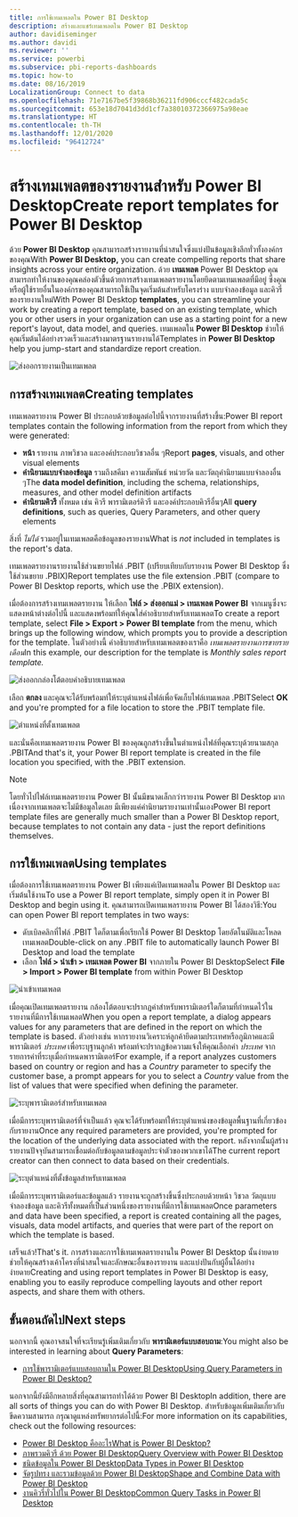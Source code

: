 ```yaml
---
title: การใช้เทมเพลตใน Power BI Desktop
description: สร้างและแชร์เทมเพลตใน Power BI Desktop
author: davidiseminger
ms.author: davidi
ms.reviewer: ''
ms.service: powerbi
ms.subservice: pbi-reports-dashboards
ms.topic: how-to
ms.date: 08/16/2019
LocalizationGroup: Connect to data
ms.openlocfilehash: 71e7167be5f39868b36211fd906cccf482cada5c
ms.sourcegitcommit: 653e18d7041d3dd1cf7a38010372366975a98eae
ms.translationtype: HT
ms.contentlocale: th-TH
ms.lasthandoff: 12/01/2020
ms.locfileid: "96412724"
---
```

# <a name="create-report-templates-for-power-bi-desktop"></a><span data-ttu-id="5d8ce-103">สร้างเทมเพลตของรายงานสำหรับ Power BI Desktop</span><span class="sxs-lookup"><span data-stu-id="5d8ce-103">Create report templates for Power BI Desktop</span></span>

<span data-ttu-id="5d8ce-104">ด้วย **Power BI Desktop** คุณสามารถสร้างรายงานที่น่าสนใจซึ่งแบ่งปันข้อมูลเชิงลึกทั่วทั้งองค์กรของคุณ</span><span class="sxs-lookup"><span data-stu-id="5d8ce-104">With **Power BI Desktop,** you can create compelling reports that share insights across your entire organization.</span></span> <span data-ttu-id="5d8ce-105">ด้วย **เทมเพลต** Power BI Desktop คุณสามารถทำให้งานของคุณคล่องตัวขึ้นด้วยการสร้างเทมเพลตรายงานโดยยึดตามเทมเพลตที่มีอยู่ ซึ่งคุณหรือผู้ใช้รายอื่นในองค์กรของคุณสามารถใช้เป็นจุดเริ่มต้นสำหรับโครงร่าง แบบจำลองข้อมูล และคิวรี่ของรายงานใหม่</span><span class="sxs-lookup"><span data-stu-id="5d8ce-105">With Power BI Desktop **templates**, you can streamline your work by creating a report template, based on an existing template, which you or other users in your organization can use as a starting point for a new report's layout, data model, and queries.</span></span> <span data-ttu-id="5d8ce-106">เทมเพลตใน **Power BI Desktop** ช่วยให้คุณเริ่มต้นได้อย่างรวดเร็วและสร้างมาตรฐานรายงานได้</span><span class="sxs-lookup"><span data-stu-id="5d8ce-106">Templates in **Power BI Desktop** help you jump-start and standardize report creation.</span></span>

![ส่งออกรายงานเป็นเทมเพลต](media/desktop-templates/desktop-templates-01.png)

## <a name="creating-templates"></a><span data-ttu-id="5d8ce-108">การสร้างเทมเพลต</span><span class="sxs-lookup"><span data-stu-id="5d8ce-108">Creating templates</span></span>

<span data-ttu-id="5d8ce-109">เทมเพลตรายงาน Power BI ประกอบด้วยข้อมูลต่อไปนี้จากรายงานที่สร้างขึ้น:</span><span class="sxs-lookup"><span data-stu-id="5d8ce-109">Power BI report templates contain the following information from the report from which they were generated:</span></span>

* <span data-ttu-id="5d8ce-110">**หน้า** รายงาน ภาพวิชวล และองค์ประกอบวิชวลอื่น ๆ</span><span class="sxs-lookup"><span data-stu-id="5d8ce-110">Report **pages**, visuals, and other visual elements</span></span>
* <span data-ttu-id="5d8ce-111">**คำนิยามแบบจำลองข้อมูล** รวมถึงสคีมา ความสัมพันธ์ หน่วยวัด และวัตถุคำนิยามแบบจำลองอื่น ๆ</span><span class="sxs-lookup"><span data-stu-id="5d8ce-111">The **data model definition**, including the schema, relationships, measures, and other model definition artifacts</span></span>
* <span data-ttu-id="5d8ce-112">**คำนิยามคิวรี** ทั้งหมด เช่น คิวรี พารามิเตอร์คิวรี และองค์ประกอบคิวรีอื่นๆ</span><span class="sxs-lookup"><span data-stu-id="5d8ce-112">All **query definitions**, such as queries, Query Parameters, and other query elements</span></span>

<span data-ttu-id="5d8ce-113">สิ่งที่ *ไม่ได้* รวมอยู่ในเทมเพลตคือข้อมูลของรายงาน</span><span class="sxs-lookup"><span data-stu-id="5d8ce-113">What is *not* included in templates is the report's data.</span></span> 

<span data-ttu-id="5d8ce-114">เทมเพลตรายงานรายงานใช้ส่วนขยายไฟล์ .PBIT (เปรียบเทียบกับรายงาน Power BI Desktop ซึ่งใช้ส่วนขยาย .PBIX)</span><span class="sxs-lookup"><span data-stu-id="5d8ce-114">Report templates use the file extension .PBIT (compare to Power BI Desktop reports, which use the .PBIX extension).</span></span> 

<span data-ttu-id="5d8ce-115">เมื่อต้องการสร้างเทมเพลตรายงาน ให้เลือก **ไฟล์ > ส่งออกแม่ > เทมเพลต Power BI** จากเมนูซึ่งจะแสดงหน้าต่างต่อไปนี้ และแสดงพร้อมท์ให้คุณใส่คำอธิบายสำหรับเทมเพลต</span><span class="sxs-lookup"><span data-stu-id="5d8ce-115">To create a report template, select **File > Export > Power BI template** from the menu, which brings up the following window, which prompts you to provide a description for the template.</span></span> <span data-ttu-id="5d8ce-116">ในตัวอย่างนี้ คำอธิบายสำหรับเทมเพลตของเราคือ *เทมเพลตรายงานการขายรายเดือน*</span><span class="sxs-lookup"><span data-stu-id="5d8ce-116">In this example, our description for the template is *Monthly sales report template.*</span></span>

![ส่งออกกล่องโต้ตอบคำอธิบายเทมเพลต](media/desktop-templates/desktop-templates-02.png)

<span data-ttu-id="5d8ce-118">เลือก **ตกลง** และคุณจะได้รับพร้อมท์ให้ระบุตำแหน่งไฟล์เพื่อจัดเก็บไฟล์เทมเพลต .PBIT</span><span class="sxs-lookup"><span data-stu-id="5d8ce-118">Select **OK** and you're prompted for a file location to store the .PBIT template file.</span></span>

![ตำแหน่งที่ตั้งเทมเพลต](media/desktop-templates/desktop-templates-03.png)

<span data-ttu-id="5d8ce-120">และนั่นคือเทมเพลตรายงาน Power BI ของคุณถูกสร้างขึ้นในตำแหน่งไฟล์ที่คุณระบุด้วยนามสกุล .PBIT</span><span class="sxs-lookup"><span data-stu-id="5d8ce-120">And that's it, your Power BI report template is created in the file location you specified, with the .PBIT extension.</span></span>

> [!NOTE]
> <span data-ttu-id="5d8ce-121">โดยทั่วไปไฟล์เทมเพลตรายงาน Power BI นั้นมีขนาดเล็กกว่ารายงาน Power BI Desktop มากเนื่องจากเทมเพลตจะไม่มีข้อมูลใดเลย มีเพียงแค่คำนิยามรายงานเท่านั้นเอง</span><span class="sxs-lookup"><span data-stu-id="5d8ce-121">Power BI report template files are generally much smaller than a Power BI Desktop report, because templates to not contain any data - just the report definitions themselves.</span></span> 

## <a name="using-templates"></a><span data-ttu-id="5d8ce-122">การใช้เทมเพลต</span><span class="sxs-lookup"><span data-stu-id="5d8ce-122">Using templates</span></span>

<span data-ttu-id="5d8ce-123">เมื่อต้องการใช้เทมเพลตรายงาน Power BI เพียงแค่เปิดเทมเพลตใน Power BI Desktop และเริ่มต้นใช้งาน</span><span class="sxs-lookup"><span data-stu-id="5d8ce-123">To use a Power BI report template, simply open it in Power BI Desktop and begin using it.</span></span> <span data-ttu-id="5d8ce-124">คุณสามารถเปิดเทมเพลรายงาน Power BI ได้สองวิธี:</span><span class="sxs-lookup"><span data-stu-id="5d8ce-124">You can open Power BI report templates in two ways:</span></span>

* <span data-ttu-id="5d8ce-125">ดับเบิลคลิกที่ไฟล์ .PBIT ใดก็ตามเพื่อเรียกใช้ Power BI Desktop โดยอัตโนมัติและโหลดเทมเพลต</span><span class="sxs-lookup"><span data-stu-id="5d8ce-125">Double-click on any .PBIT file to automatically launch Power BI Desktop and load the template</span></span>
* <span data-ttu-id="5d8ce-126">เลือก **ไฟล์ > นำเข้า > เทมเพลต Power BI** จากภายใน Power BI Desktop</span><span class="sxs-lookup"><span data-stu-id="5d8ce-126">Select **File > Import > Power BI template** from within Power BI Desktop</span></span>

![นำเข้าเทมเพลต](media/desktop-templates/desktop-templates-04.png)

<span data-ttu-id="5d8ce-128">เมื่อคุณเปิดเทมเพลตรายงาน กล้องโต้ตอบจะปรากฏค่าสำหรับพารามิเตอร์ใดก็ตามที่กำหนดไว้ในรายงานที่มีการใช้เทมเพลต</span><span class="sxs-lookup"><span data-stu-id="5d8ce-128">When you open a report template, a dialog appears values for any parameters that are defined in the report on which the template is based.</span></span> <span data-ttu-id="5d8ce-129">ตัวอย่างเช่น หากรายงานวิเคราะห์ลูกค้ายึดตามประเทศหรือภูมิภาคและมีพารามิเตอร์ *ประเทศ* เพื่อระบุฐานลูกค้า พร้อมท์จะปรากฏข้อความแจ้งให้คุณเลือกค่า *ประเทศ* จากรายการค่าที่ระบุเมื่อกำหนดพารามิเตอร์</span><span class="sxs-lookup"><span data-stu-id="5d8ce-129">For example, if a report analyzes customers based on country or region and has a *Country* parameter to specify the customer base, a prompt appears for you to select a *Country* value from the list of values that were specified when defining the parameter.</span></span> 

![ระบุพารามิเตอร์สำหรับเทมเพลต](media/desktop-templates/desktop-templates-05a.png)

<span data-ttu-id="5d8ce-131">เมื่อมีการระบุพารามิเตอร์ที่จำเป็นแล้ว คุณจะได้รับพร้อมท์ให้ระบุตำแหน่งของข้อมูลพื้นฐานที่เกี่ยวข้องกับรายงาน</span><span class="sxs-lookup"><span data-stu-id="5d8ce-131">Once any required parameters are provided, you're prompted for the location of the underlying data associated with the report.</span></span> <span data-ttu-id="5d8ce-132">หลังจากนั้นผู้สร้างรายงานปัจจุบันสามารถเชื่อมต่อกับข้อมูลตามข้อมูลประจำตัวของพวกเขาได้</span><span class="sxs-lookup"><span data-stu-id="5d8ce-132">The current report creator can then connect to data based on their credentials.</span></span>

![ระบุตำแหน่งที่ตั้งข้อมูลสำหรับเทมเพลต](media/desktop-templates/desktop-templates-05.png)

<span data-ttu-id="5d8ce-134">เมื่อมีการระบุพารามิเตอร์และข้อมูลแล้ว รายงานจะถูกสร้างขึ้นซึ่งประกอบด้วยหน้า วิชวล วัตถุแบบจำลองข้อมูล และคิวรีทั้งหมดที่เป็นส่วนหนึ่งของรายงานที่มีการใช้เทมเพลต</span><span class="sxs-lookup"><span data-stu-id="5d8ce-134">Once parameters and data have been specified, a report is created containing all the pages, visuals, data model artifacts, and queries that were part of the report on which the template is based.</span></span> 

<span data-ttu-id="5d8ce-135">เสร็จแล้ว!</span><span class="sxs-lookup"><span data-stu-id="5d8ce-135">That's it.</span></span> <span data-ttu-id="5d8ce-136">การสร้างและการใช้เทมเพลตรายงานใน Power BI Desktop นั้นง่ายดาย ช่วยให้คุณสร้างเค้าโครงที่น่าสนใจและลักษณะอื่นของรายงาน และแบ่งปันกับผู้อื่นได้อย่างง่ายดาย</span><span class="sxs-lookup"><span data-stu-id="5d8ce-136">Creating and using report templates in Power BI Desktop is easy, enabling you to easily reproduce compelling layouts and other report aspects, and share them with others.</span></span>

## <a name="next-steps"></a><span data-ttu-id="5d8ce-137">ขั้นตอนถัดไป</span><span class="sxs-lookup"><span data-stu-id="5d8ce-137">Next steps</span></span>
<span data-ttu-id="5d8ce-138">นอกจากนี้ คุณอาจสนใจที่จะเรียนรู้เพิ่มเติมเกี่ยวกับ **พารามิเตอร์แบบสอบถาม**:</span><span class="sxs-lookup"><span data-stu-id="5d8ce-138">You might also be interested in learning about **Query Parameters**:</span></span>
* [<span data-ttu-id="5d8ce-139">การใช้พารามิเตอร์แบบสอบถามใน Power BI Desktop</span><span class="sxs-lookup"><span data-stu-id="5d8ce-139">Using Query Parameters in Power BI Desktop?</span></span>](/power-query/power-query-query-parameters)

<span data-ttu-id="5d8ce-140">นอกจากนี้ยังมีอีกหลายสิ่งที่คุณสามารถทำได้ด้วย Power BI Desktop</span><span class="sxs-lookup"><span data-stu-id="5d8ce-140">In addition, there are all sorts of things you can do with Power BI Desktop.</span></span> <span data-ttu-id="5d8ce-141">สำหรับข้อมูลเพิ่มเติมเกี่ยวกับขีดความสามารถ กรุณาดูแหล่งทรัพยากรต่อไปนี้:</span><span class="sxs-lookup"><span data-stu-id="5d8ce-141">For more information on its capabilities, check out the following resources:</span></span>

* [<span data-ttu-id="5d8ce-142">Power BI Desktop คืออะไร</span><span class="sxs-lookup"><span data-stu-id="5d8ce-142">What is Power BI Desktop?</span></span>](../fundamentals/desktop-what-is-desktop.md)
* [<span data-ttu-id="5d8ce-143">ภาพรวมคิวรี ด้วย Power BI Desktop</span><span class="sxs-lookup"><span data-stu-id="5d8ce-143">Query Overview with Power BI Desktop</span></span>](../transform-model/desktop-query-overview.md)
* [<span data-ttu-id="5d8ce-144">ชนิดข้อมูลใน Power BI Desktop</span><span class="sxs-lookup"><span data-stu-id="5d8ce-144">Data Types in Power BI Desktop</span></span>](../connect-data/desktop-data-types.md)
* [<span data-ttu-id="5d8ce-145">จัดรูปทรง และรวมข้อมูลด้วย Power BI Desktop</span><span class="sxs-lookup"><span data-stu-id="5d8ce-145">Shape and Combine Data with Power BI Desktop</span></span>](../connect-data/desktop-shape-and-combine-data.md)
* [<span data-ttu-id="5d8ce-146">งานคิวรี่ทั่วไปใน Power BI Desktop</span><span class="sxs-lookup"><span data-stu-id="5d8ce-146">Common Query Tasks in Power BI Desktop</span></span>](../transform-model/desktop-common-query-tasks.md)